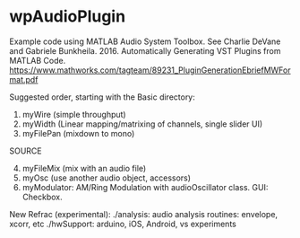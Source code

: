 # wpAudioPlugin

Example code using MATLAB Audio System Toolbox.
See Charlie DeVane and Gabriele Bunkheila. 2016. 
Automatically Generating VST Plugins from MATLAB Code. 
https://www.mathworks.com/tagteam/89231_PluginGenerationEbriefMWFormat.pdf

Suggested order, starting with the Basic directory:

1. myWire (simple throughput)
2. myWidth (Linear mapping/matrixing of channels, single slider UI)
3. myFilePan (mixdown to mono)

SOURCE

4. myFileMix (mix with an audio file)
5. myOsc (use another audio object, accessors)
6. myModulator: AM/Ring Modulation with audioOscillator class. GUI: Checkbox. 

New Refrac (experimental):
./analysis: audio analysis routines: envelope, xcorr, etc
./hwSupport: arduino, iOS, Android, vs experiments
